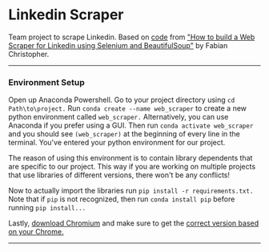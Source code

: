 # Linkedin Scraper
Team project to scrape Linkedin. Based on [code](https://github.com/FabChris01/Linkedin-Web-Scraper) from ["How to build a Web Scraper for Linkedin using Selenium and BeautifulSoup"](https://medium.com/featurepreneur/how-to-build-a-web-scraper-for-linkedin-using-selenium-and-beautifulsoup-94ab717d69a0) by Fabian Christopher.

----

### Environment Setup
Open up Anaconda Powershell. Go to your project directory using `cd Path\to\project.` 
Run `conda create --name web_scraper` to create a new python environment called `web_scraper.` Alternatively, you can use Anaconda if you prefer using a GUI. Then run `conda activate web_scraper` and you should see `(web_scraper)` at the beginning of every line in the terminal. You've entered your python environment for our project.


The reason of using this environment is to contain library dependents that are specific to our project. This way if you are working on multiple projects that
use libraries of different versions, there won't be any conflicts!  

Now to actually import the libraries run `pip install -r requirements.txt.` Note that if `pip` is not recognized, then run `conda install pip` before running `pip install...` 

Lastly, [download Chromium](https://chromedriver.chromium.org/) and make sure to get the [correct version based on your Chrome.](https://pchelp.ricmedia.com/check-chromium-browser-version/)

---




